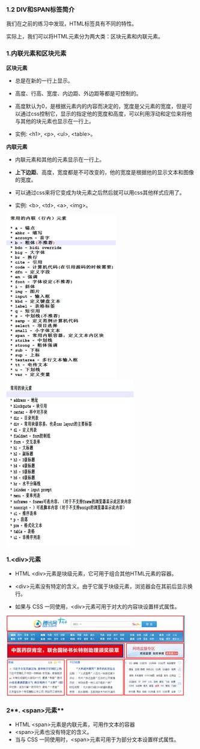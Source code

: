 ### 1.2 DIV和SPAN标签简介

我们在之前的练习中发现，HTML标签具有不同的特性。

实际上，我们可以将HTML元素分为两大类：区块元素和内联元素。

### 1.内联元素和区块元素

**区块元素**

* 总是在新的一行上显示。

* 高度、行高、宽度、内边距、外边距等都是可控制的。

* 高度默认为0，是根据元素内的内容而决定的，宽度是父元素的宽度，但是可以通过css控制它，显示的指定他的宽度和高度，可以利用浮动和定位来将他与其他的块元素也显示在一行上。

* 实例: &lt;h1&gt;, &lt;p&gt;, &lt;ul&gt;, &lt;table&gt;。

**内联元素**

* 内联元素和其他的元素显示在一行上。

* **上下边距**、高度，宽度都是不可改变的，他的宽度是根据他的显示文本和图像的宽度。

* 可以通过css来将它变成为块元素之后然后就可以用css其他样式应用了。

* 实例: &lt;b&gt;, &lt;td&gt;, &lt;a&gt;, &lt;img&gt;。

![](/assets/pic/08-1-3-1.png)![](/assets/pic/08-1-3-2.png)

### 1.**&lt;div&gt;元素**

* HTML &lt;div&gt;元素是块级元素，它可用于组合其他HTML元素的容器。

* &lt;div&gt;元素没有特定的含义。由于它属于块级元素，浏览器会在其前后显示换行。

* 如果与 CSS 一同使用，&lt;div&gt;元素可用于对大的内容块设置样式属性。

![](/assets/pic/08-1-3-3.png)

### 2**. &lt;span&gt;元素**

* HTML &lt;span&gt;元素是内联元素，可用作文本的容器
* &lt;span&gt;元素也没有特定的含义。
* 当与 CSS 一同使用时，&lt;span&gt;元素可用于为部分文本设置样式属性。




